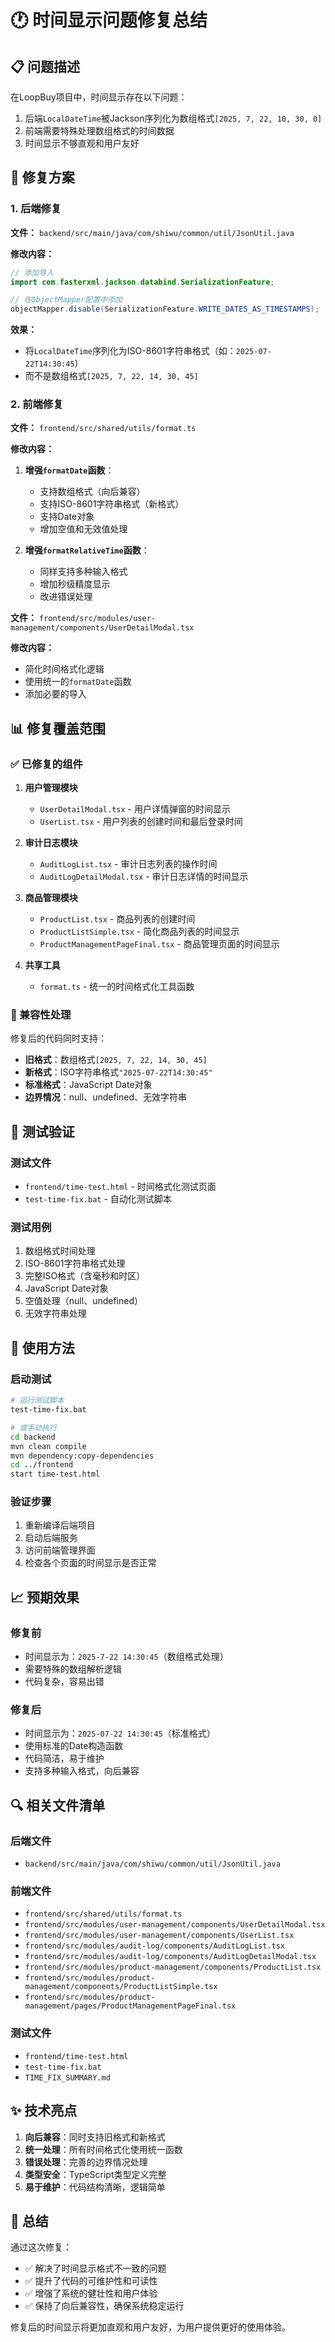 # 🕐 时间显示问题修复总结

## 📋 问题描述

在LoopBuy项目中，时间显示存在以下问题：
1. 后端`LocalDateTime`被Jackson序列化为数组格式`[2025, 7, 22, 10, 30, 0]`
2. 前端需要特殊处理数组格式的时间数据
3. 时间显示不够直观和用户友好

## 🔧 修复方案

### 1. 后端修复

**文件：** `backend/src/main/java/com/shiwu/common/util/JsonUtil.java`

**修改内容：**
```java
// 添加导入
import com.fasterxml.jackson.databind.SerializationFeature;

// 在ObjectMapper配置中添加
objectMapper.disable(SerializationFeature.WRITE_DATES_AS_TIMESTAMPS);
```

**效果：**
- 将`LocalDateTime`序列化为ISO-8601字符串格式（如：`2025-07-22T14:30:45`）
- 而不是数组格式`[2025, 7, 22, 14, 30, 45]`

### 2. 前端修复

**文件：** `frontend/src/shared/utils/format.ts`

**修改内容：**
1. **增强`formatDate`函数**：
   - 支持数组格式（向后兼容）
   - 支持ISO-8601字符串格式（新格式）
   - 支持Date对象
   - 增加空值和无效值处理

2. **增强`formatRelativeTime`函数**：
   - 同样支持多种输入格式
   - 增加秒级精度显示
   - 改进错误处理

**文件：** `frontend/src/modules/user-management/components/UserDetailModal.tsx`

**修改内容：**
- 简化时间格式化逻辑
- 使用统一的`formatDate`函数
- 添加必要的导入

## 📊 修复覆盖范围

### ✅ 已修复的组件

1. **用户管理模块**
   - `UserDetailModal.tsx` - 用户详情弹窗的时间显示
   - `UserList.tsx` - 用户列表的创建时间和最后登录时间

2. **审计日志模块**
   - `AuditLogList.tsx` - 审计日志列表的操作时间
   - `AuditLogDetailModal.tsx` - 审计日志详情的时间显示

3. **商品管理模块**
   - `ProductList.tsx` - 商品列表的创建时间
   - `ProductListSimple.tsx` - 简化商品列表的时间显示
   - `ProductManagementPageFinal.tsx` - 商品管理页面的时间显示

4. **共享工具**
   - `format.ts` - 统一的时间格式化工具函数

### 🔄 兼容性处理

修复后的代码同时支持：
- **旧格式**：数组格式`[2025, 7, 22, 14, 30, 45]`
- **新格式**：ISO字符串格式`"2025-07-22T14:30:45"`
- **标准格式**：JavaScript Date对象
- **边界情况**：null、undefined、无效字符串

## 🧪 测试验证

### 测试文件
- `frontend/time-test.html` - 时间格式化测试页面
- `test-time-fix.bat` - 自动化测试脚本

### 测试用例
1. 数组格式时间处理
2. ISO-8601字符串格式处理
3. 完整ISO格式（含毫秒和时区）
4. JavaScript Date对象
5. 空值处理（null、undefined）
6. 无效字符串处理

## 🚀 使用方法

### 启动测试
```bash
# 运行测试脚本
test-time-fix.bat

# 或手动执行
cd backend
mvn clean compile
mvn dependency:copy-dependencies
cd ../frontend
start time-test.html
```

### 验证步骤
1. 重新编译后端项目
2. 启动后端服务
3. 访问前端管理界面
4. 检查各个页面的时间显示是否正常

## 📈 预期效果

### 修复前
- 时间显示为：`2025-7-22 14:30:45`（数组格式处理）
- 需要特殊的数组解析逻辑
- 代码复杂，容易出错

### 修复后
- 时间显示为：`2025-07-22 14:30:45`（标准格式）
- 使用标准的Date构造函数
- 代码简洁，易于维护
- 支持多种输入格式，向后兼容

## 🔍 相关文件清单

### 后端文件
- `backend/src/main/java/com/shiwu/common/util/JsonUtil.java`

### 前端文件
- `frontend/src/shared/utils/format.ts`
- `frontend/src/modules/user-management/components/UserDetailModal.tsx`
- `frontend/src/modules/user-management/components/UserList.tsx`
- `frontend/src/modules/audit-log/components/AuditLogList.tsx`
- `frontend/src/modules/audit-log/components/AuditLogDetailModal.tsx`
- `frontend/src/modules/product-management/components/ProductList.tsx`
- `frontend/src/modules/product-management/components/ProductListSimple.tsx`
- `frontend/src/modules/product-management/pages/ProductManagementPageFinal.tsx`

### 测试文件
- `frontend/time-test.html`
- `test-time-fix.bat`
- `TIME_FIX_SUMMARY.md`

## ✨ 技术亮点

1. **向后兼容**：同时支持旧格式和新格式
2. **统一处理**：所有时间格式化使用统一函数
3. **错误处理**：完善的边界情况处理
4. **类型安全**：TypeScript类型定义完整
5. **易于维护**：代码结构清晰，逻辑简单

## 🎯 总结

通过这次修复：
- ✅ 解决了时间显示格式不一致的问题
- ✅ 提升了代码的可维护性和可读性
- ✅ 增强了系统的健壮性和用户体验
- ✅ 保持了向后兼容性，确保系统稳定运行

修复后的时间显示将更加直观和用户友好，为用户提供更好的使用体验。
